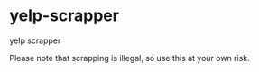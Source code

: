 # yelp-scrapper
yelp scrapper

Please note that scrapping is illegal, so use this at your own risk.
